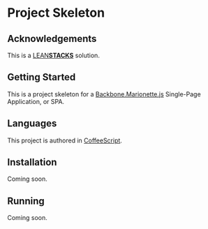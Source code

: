 # Project Skeleton

## Acknowledgements

This is a [LEAN**STACKS**](http://www.leanstacks.com) solution.

## Getting Started

This is a project skeleton for a [Backbone.Marionette.js](http://marionettejs.com) Single-Page Application, or SPA.  

## Languages

This project is authored in [CoffeeScript](http://coffeescript.org).

## Installation

Coming soon.

## Running

Coming soon.
